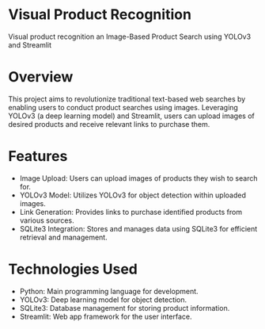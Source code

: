 # Visual Product Recognition
Visual product recognition an Image-Based Product Search using YOLOv3 and Streamlit

# Overview
This project aims to revolutionize traditional text-based web searches by enabling users to conduct product searches using images. Leveraging YOLOv3 (a deep learning model) and Streamlit, users can upload images of desired products and receive relevant links to purchase them.

# Features
- Image Upload: Users can upload images of products they wish to search for.
- YOLOv3 Model: Utilizes YOLOv3 for object detection within uploaded images.
- Link Generation: Provides links to purchase identified products from various sources.
- SQLite3 Integration: Stores and manages data using SQLite3 for efficient retrieval and management.

# Technologies Used
- Python: Main programming language for development.
- YOLOv3: Deep learning model for object detection.
- SQLite3: Database management for storing product information.
- Streamlit: Web app framework for the user interface.
